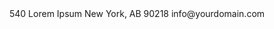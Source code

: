 
<html>
<head>
   <title>Top Header</title>
<link rel="stylesheet" href="https://cdnjs.cloudflare.com/ajax/libs/font-awesome/4.7.0/css/font-awesome.min.css">
<style>
*{padding:0; margin:0;}
.top-header{
background-color:#039DAE:height:40px;}
.fa{font-size:10px;color:white;}

.container{width:1200px; margin:0 auto;}
.top-header-left{ float:left;}
.top-header-right{float:right;}

</style>
</head>
<body>
<div class="top-header">
<div class="container">

<div class="top-header-left">
<i class="fa fa-home" style="font-size:36px"></i>540 Lorem Ipsum New York, AB 90218
<i class="fa fa-envelope-o" style="font-size:24px"></i>info@yourdomain.com 
</div>
<div class="top-header-right">
<i class="fa fa-facebook-square" style="font-size:24px"></i>
<i class="fa fa-instagram" style="font-size:24px"></i>
<i class="fa fa-linkedin-square" style="font-size:24px"></i>
 <i class="fa fa-snapchat" style="font-size:24px"></i> 
 <i class="fa fa-google-plus" style="font-size:24px"></i>
</div>
</div>
</div> 
</body>
</html>
